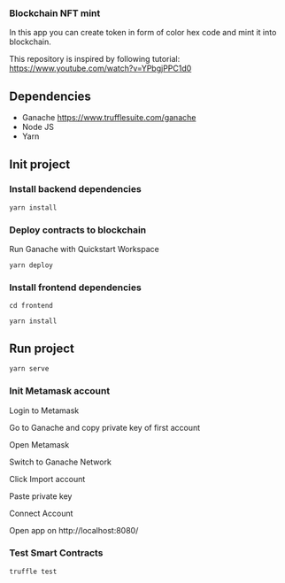### Blockchain NFT mint

In this app you can create token in form of color hex code and mint it into blockchain.

This repository is inspired by following tutorial:
https://www.youtube.com/watch?v=YPbgjPPC1d0

## Dependencies

- Ganache https://www.trufflesuite.com/ganache
- Node JS
- Yarn

## Init project
### Install backend dependencies

```yarn install```

### Deploy contracts to blockchain

Run Ganache with Quickstart Workspace

```yarn deploy```

### Install frontend dependencies

```cd frontend```

```yarn install```

## Run project

```yarn serve```

### Init Metamask account

Login to Metamask

Go to Ganache and copy private key of first account

Open Metamask

Switch to Ganache Network

Click Import account

Paste private key

Connect Account

Open app on http://localhost:8080/

### Test Smart Contracts

```truffle test```